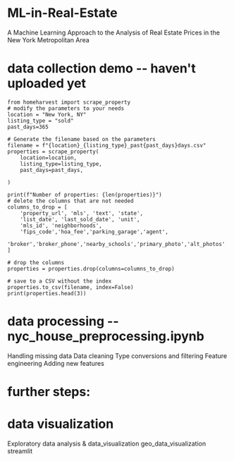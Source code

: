 # ML-in-Real-Estate
A Machine Learning Approach to the Analysis of Real Estate Prices in the New York Metropolitan Area

# data collection demo -- haven't uploaded yet
    from homeharvest import scrape_property
    # modify the parameters to your needs
    location = "New York, NY"
    listing_type = "sold" 
    past_days=365

    # Generate the filename based on the parameters
    filename = f"{location}_{listing_type}_past{past_days}days.csv"
    properties = scrape_property(
        location=location,
        listing_type=listing_type,
        past_days=past_days,
        
    )

    print(f"Number of properties: {len(properties)}")
    # delete the columns that are not needed
    columns_to_drop = [
        'property_url', 'mls', 'text', 'state', 
        'list_date', 'last_sold_date', 'unit',
        'mls_id', 'neighborhoods',
        'fips_code','hoa_fee','parking_garage','agent',
        'broker','broker_phone','nearby_schools','primary_photo','alt_photos'
    ]

    # drop the columns
    properties = properties.drop(columns=columns_to_drop)

    # save to a CSV without the index
    properties.to_csv(filename, index=False)
    print(properties.head(3))

# data processing -- nyc_house_preprocessing.ipynb
Handling missing data
Data cleaning
Type conversions and filtering
Feature engineering
Adding new features

# further steps:
# data visualization
Exploratory data analysis & data_visualization
geo_data_visualization
streamlit